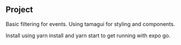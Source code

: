 ## Project

Basic filtering for events.  Using tamagui for styling and components.

Install using yarn install and yarn start to get running with expo go.
